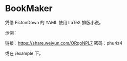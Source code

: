 # BookMaker
凭借 FictonDown 的 YAML 使用 LaTeX 排版小说。

示例：

链接：https://share.weiyun.com/ORqoNPL7 密码：phu4z4

或在 /example 下。
